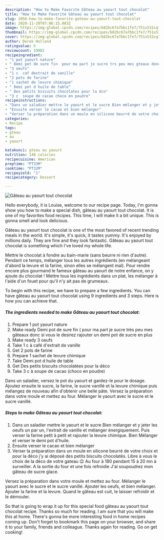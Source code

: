 ```yaml
---
description: "How to Make Favorite Gâteau au yaourt tout chocolat"
title: "How to Make Favorite Gâteau au yaourt tout chocolat"
slug: 2056-how-to-make-favorite-gateau-au-yaourt-tout-chocolat
date: 2020-11-20T07:06:15.083Z
image: https://img-global.cpcdn.com/recipes/b82bc67a7bbc1fe7/751x532cq70/gateau-au-yaourt-tout-chocolat-photo-principale-de-la-recette.jpg
thumbnail: https://img-global.cpcdn.com/recipes/b82bc67a7bbc1fe7/751x532cq70/gateau-au-yaourt-tout-chocolat-photo-principale-de-la-recette.jpg
cover: https://img-global.cpcdn.com/recipes/b82bc67a7bbc1fe7/751x532cq70/gateau-au-yaourt-tout-chocolat-photo-principale-de-la-recette.jpg
author: Derek Holland
ratingvalue: 5
reviewcount: 19982
recipeingredient:
- "1 pot yaourt nature"
- " Demi pot de sure fin  pour ma part je sucre trs peu mes gteaux donc si vous le desirez rajouter un demi pot de sucre en plus"
- "3 oeufs"
- "1 c  caf dextrait de vanille"
- "2 pots de farine"
- "1 sachet de levure chimique"
- " Demi pot d huile de table"
- " Des petits biscuits chocolates pour la dco"
- "3 c  soupe de cacao choco en poudre"
recipeinstructions:
- "Dans un saladier mettre le yaourt et le sucre Bien mélanger et y jeter les oeufs un par un, l&#39;extrait de vanille et mélanger énergiquement. Puis verser la farine petit à petit et rajouter la levure chimique. Bien Mélanger et verser le demi pot d&#39;huile."
- "Ensuite verser le cacao et bien mélanger"
- "Verser la préparation dans un moule en silicone beurré de votre choix et pour la déco j&#39;y ai déposé des petits biscuits chocolatés. Libre à vous le choix de la déco de votre gateau 😉 Au four à 180 pendant 15 à 20 mn à surveiller. A la sortie du four et une fois refroidie J&#39;ai soupoudrez mon gâteau de sucre glace."
categories:
- Recipe
tags:
- gteau
- au
- yaourt

katakunci: gteau au yaourt 
nutrition: 146 calories
recipecuisine: American
preptime: "PT33M"
cooktime: "PT32M"
recipeyield: "1"
recipecategory: Dessert

---
```



![Gâteau au yaourt tout chocolat](https://img-global.cpcdn.com/recipes/b82bc67a7bbc1fe7/751x532cq70/gateau-au-yaourt-tout-chocolat-photo-principale-de-la-recette.jpg)

Hello everybody, it is Louise, welcome to our recipe page. Today, I'm gonna show you how to make a special dish, gâteau au yaourt tout chocolat. It is one of my favorites food recipes. This time, I will make it a bit unique. This is gonna smell and look delicious.

Gâteau au yaourt tout chocolat is one of the most favored of recent trending meals in the world. It's simple, it's quick, it tastes yummy. It's enjoyed by millions daily. They are fine and they look fantastic. Gâteau au yaourt tout chocolat is something which I've loved my whole life.

Mettre le chocolat à fondre au bain-marie (sans beurre ni rien d&#39;autre). Pendant ce temps, mélanger tous les autres ingrédients (en mélangeant d&#39;abord la levure et la farine, sinon elles se mélangent mal). Pour rendre encore plus gourmand le fameux gâteau au yaourt de notre enfance, on y ajoute du chocolat ! Mettre tous les ingrédients dans un plat, les mélanger à l&#39;aide d&#39;un fouet pour qu&#39;il n&#39;y ait pas de grumeaux.


To begin with this recipe, we have to prepare a few ingredients. You can have gâteau au yaourt tout chocolat using 9 ingredients and 3 steps. Here is how you can achieve that.

<!--inarticleads1-->

##### The ingredients needed to make Gâteau au yaourt tout chocolat:

1. Prepare 1 pot yaourt nature
1. Make ready  Demi pot de sure fin ( pour ma part je sucre très peu mes gâteaux donc si vous le desirez rajouter un demi pot de sucre en plus
1. Make ready 3 oeufs
1. Take 1 c à café d&#39;extrait de vanille
1. Get 2 pots de farine
1. Prepare 1 sachet de levure chimique
1. Take  Demi pot d huile de table
1. Get  Des petits biscuits chocolatées pour la déco
1. Take 3 c à soupe de cacao (choco en poudre)


Dans un saladier, versez le pot du yaourt et gardez-le pour le dosage. Ajoutez ensuite le sucre, la farine, le sucre vanillé et la levure chimique puis mélangez de nouveau afin d&#39;obtenir une belle pâte. Versez la préparation dans votre moule et mettez au four. Mélanger le yaourt avec le sucre et le sucre vanillé. 

<!--inarticleads2-->

##### Steps to make Gâteau au yaourt tout chocolat:

1. Dans un saladier mettre le yaourt et le sucre Bien mélanger et y jeter les oeufs un par un, l&#39;extrait de vanille et mélanger énergiquement. Puis verser la farine petit à petit et rajouter la levure chimique. Bien Mélanger et verser le demi pot d&#39;huile.
1. Ensuite verser le cacao et bien mélanger
1. Verser la préparation dans un moule en silicone beurré de votre choix et pour la déco j&#39;y ai déposé des petits biscuits chocolatés. Libre à vous le choix de la déco de votre gateau 😉 Au four à 180 pendant 15 à 20 mn à surveiller. A la sortie du four et une fois refroidie J&#39;ai soupoudrez mon gâteau de sucre glace.


Versez la préparation dans votre moule et mettez au four. Mélanger le yaourt avec le sucre et le sucre vanillé. Ajouter les oeufs, et bien mélanger. Ajouter la farine et la levure. Quand le gâteau est cuit, le laisser refroidir et le démouler. 

So that is going to wrap it up for this special food gâteau au yaourt tout chocolat recipe. Thanks so much for reading. I am sure that you will make this at home. There's gonna be more interesting food in home recipes coming up. Don't forget to bookmark this page on your browser, and share it to your family, friends and colleague. Thanks again for reading. Go on get cooking!
